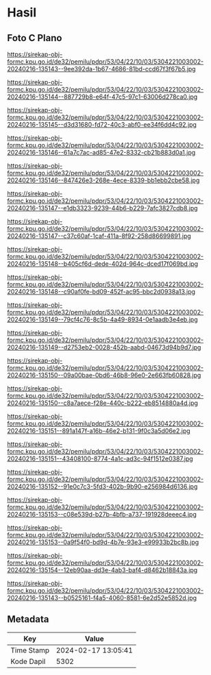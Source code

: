# Hasil

## Foto C Plano

https://sirekap-obj-formc.kpu.go.id/de32/pemilu/pdpr/53/04/22/10/03/5304221003002-20240216-135143--9ee392da-1b67-4686-81bd-ccd67f3f67b5.jpg

https://sirekap-obj-formc.kpu.go.id/de32/pemilu/pdpr/53/04/22/10/03/5304221003002-20240216-135144--887729b8-e64f-47c5-97c1-63006d278ca0.jpg

https://sirekap-obj-formc.kpu.go.id/de32/pemilu/pdpr/53/04/22/10/03/5304221003002-20240216-135145--d3d31680-fd72-40c3-abf0-ee34f6dd4c92.jpg

https://sirekap-obj-formc.kpu.go.id/de32/pemilu/pdpr/53/04/22/10/03/5304221003002-20240216-135146--61a7c7ac-ad85-47e2-8332-cb21b883d0a1.jpg

https://sirekap-obj-formc.kpu.go.id/de32/pemilu/pdpr/53/04/22/10/03/5304221003002-20240216-135146--847426e3-268e-4ece-8339-bb1ebb2cbe58.jpg

https://sirekap-obj-formc.kpu.go.id/de32/pemilu/pdpr/53/04/22/10/03/5304221003002-20240216-135147--e1db3323-9239-44b6-b229-7afc3827cdb8.jpg

https://sirekap-obj-formc.kpu.go.id/de32/pemilu/pdpr/53/04/22/10/03/5304221003002-20240216-135147--c37c60af-1caf-411a-8f92-258d86699891.jpg

https://sirekap-obj-formc.kpu.go.id/de32/pemilu/pdpr/53/04/22/10/03/5304221003002-20240216-135148--b405cf6d-dede-402d-964c-dced17f069bd.jpg

https://sirekap-obj-formc.kpu.go.id/de32/pemilu/pdpr/53/04/22/10/03/5304221003002-20240216-135148--c90af0fe-bd09-452f-ac95-bbc2d0938a13.jpg

https://sirekap-obj-formc.kpu.go.id/de32/pemilu/pdpr/53/04/22/10/03/5304221003002-20240216-135149--79cf4c76-8c5b-4a49-8934-0e1aadb3e4eb.jpg

https://sirekap-obj-formc.kpu.go.id/de32/pemilu/pdpr/53/04/22/10/03/5304221003002-20240216-135149--d2753eb2-0028-452b-aabd-04673d94b9d7.jpg

https://sirekap-obj-formc.kpu.go.id/de32/pemilu/pdpr/53/04/22/10/03/5304221003002-20240216-135150--09a00bae-0bd6-46b8-96e0-2e663fb60828.jpg

https://sirekap-obj-formc.kpu.go.id/de32/pemilu/pdpr/53/04/22/10/03/5304221003002-20240216-135150--c8a7aece-f28e-440c-b222-eb8514880a4d.jpg

https://sirekap-obj-formc.kpu.go.id/de32/pemilu/pdpr/53/04/22/10/03/5304221003002-20240216-135151--891a147f-a16b-46e2-b131-9f0c3a5d06e2.jpg

https://sirekap-obj-formc.kpu.go.id/de32/pemilu/pdpr/53/04/22/10/03/5304221003002-20240216-135151--43408100-8774-4a1c-ad3c-94f1512e0387.jpg

https://sirekap-obj-formc.kpu.go.id/de32/pemilu/pdpr/53/04/22/10/03/5304221003002-20240216-135152--91e0c7c3-5fd3-402b-9b90-e256984d6136.jpg

https://sirekap-obj-formc.kpu.go.id/de32/pemilu/pdpr/53/04/22/10/03/5304221003002-20240216-135153--c08e539d-b27b-4bfb-a737-191928deeec4.jpg

https://sirekap-obj-formc.kpu.go.id/de32/pemilu/pdpr/53/04/22/10/03/5304221003002-20240216-135153--0a9f54f0-bd9d-4b7e-93e3-e99933b2bc8b.jpg

https://sirekap-obj-formc.kpu.go.id/de32/pemilu/pdpr/53/04/22/10/03/5304221003002-20240216-135154--12eb90aa-dd3e-4ab3-baf4-d8462b18843a.jpg

https://sirekap-obj-formc.kpu.go.id/de32/pemilu/pdpr/53/04/22/10/03/5304221003002-20240216-135143--b0525161-f4a5-4060-8581-6e2d52e5852d.jpg


## Metadata

| Key        | Value               |
| ---------- | ------------------- |
| Time Stamp | 2024-02-17 13:05:41 |
| Kode Dapil | 5302                |



